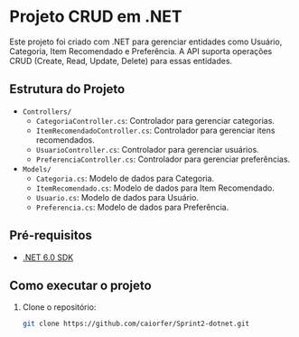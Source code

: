 # Projeto CRUD em .NET 

Este projeto foi criado com .NET para gerenciar entidades como Usuário, Categoria, Item Recomendado e Preferência. A API suporta operações CRUD (Create, Read, Update, Delete) para essas entidades.

## Estrutura do Projeto

- `Controllers/`
  - `CategoriaController.cs`: Controlador para gerenciar categorias.
  - `ItemRecomendadoController.cs`: Controlador para gerenciar itens recomendados.
  - `UsuarioController.cs`: Controlador para gerenciar usuários.
  - `PreferenciaController.cs`: Controlador para gerenciar preferências.
- `Models/`
  - `Categoria.cs`: Modelo de dados para Categoria.
  - `ItemRecomendado.cs`: Modelo de dados para Item Recomendado.
  - `Usuario.cs`: Modelo de dados para Usuário.
  - `Preferencia.cs`: Modelo de dados para Preferência.

## Pré-requisitos

- [.NET 6.0 SDK](https://dotnet.microsoft.com/download/dotnet/6.0)

## Como executar o projeto

1. Clone o repositório:

   ```bash
   git clone https://github.com/caiorfer/Sprint2-dotnet.git
